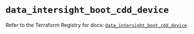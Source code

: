 # `data_intersight_boot_cdd_device`

Refer to the Terraform Registry for docs: [`data_intersight_boot_cdd_device`](https://registry.terraform.io/providers/ciscodevnet/intersight/1.0.71/docs/data-sources/boot_cdd_device).
